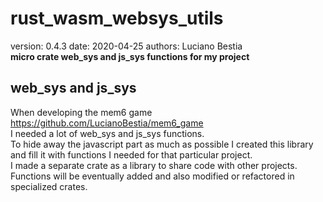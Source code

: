 # rust_wasm_websys_utils

[comment]: # (lmake_readme cargo.toml data start)
version: 0.4.3  date: 2020-04-25 authors: Luciano Bestia  
**micro crate web_sys and js_sys functions for my project**

[comment]: # (lmake_readme cargo.toml data end)  

## web_sys and js_sys

When developing the mem6 game  
<https://github.com/LucianoBestia/mem6_game>  
I needed a lot of web_sys and js_sys functions.  
To hide away the javascript part as much as possible I created this library  
and fill it with functions I needed for that particular project.  
I made a separate crate as a library to share code with other projects.  
Functions will be eventually added and also modified or refactored in specialized crates.  
